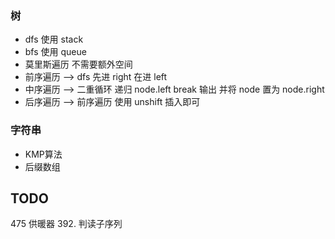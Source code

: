 ### 树
* dfs 使用 stack
* bfs 使用 queue
* 莫里斯遍历  不需要额外空间
* 前序遍历 --> dfs  先进 right 在进 left
* 中序遍历 --> 二重循环 递归 node.left break 输出 并将 node 置为 node.right 
* 后序遍历 --> 前序遍历 使用 unshift 插入即可

### 字符串
* KMP算法
* 后缀数组

## TODO
475 供暖器
392. 判读子序列 

